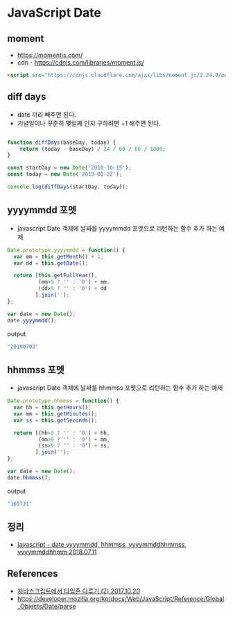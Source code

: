 # JavaScript Date

## moment
* https://momentjs.com/
* cdn - https://cdnjs.com/libraries/moment.js/

```html
<script src="https://cdnjs.cloudflare.com/ajax/libs/moment.js/2.24.0/moment.min.js"></script>
```

## diff days
* date 끼리 빼주면 된다.
* 기념일이나 꾸준히 몇일째 인지 구하려면 +1 해주면 된다.
```javascript

function diffDays(baseDay, today) {
    return (today - baseDay) / 24 / 60 / 60 / 1000;
}

const startDay = new Date('2018-10-15');
const today = new Date('2019-01-22');

console.log(diffDays(startDay, today));
```

## yyyymmdd 포멧
* javascript Date 객체에 날짜를 yyyymmdd 포멧으로 리턴하는 함수 추가 하는 예제

```javascript
Date.prototype.yyyymmdd = function() {
  var mm = this.getMonth() + 1;
  var dd = this.getDate();

  return [this.getFullYear(),
          (mm>9 ? '' : '0') + mm,
          (dd>9 ? '' : '0') + dd
         ].join('');
};

var date = new Date();
date.yyyymmdd();

```

output
```javascript
"20180703"
```

## hhmmss 포멧
* javascript Date 객체에 날짜를 hhmmss 포멧으로 리턴하는 함수 추가 하는 예제

```javascript
Date.prototype.hhmmss = function() {
  var hh = this.getHours();
  var mm = this.getMinutes();
  var ss = this.getSeconds();

  return [(hh>9 ? '' : '0') + hh,
          (mm>9 ? '' : '0') + mm,
          (ss>9 ? '' : '0') + ss,
         ].join('');
};

var date = new Date();
date.hhmmss();
```

output
```javascript
"165731"
```

## 정리
* [javascript - date yyyymmdd, hhmmss, yyyymmddhhmmss, yyyymmddhhmm 2018.07.11](https://junho85.pe.kr/999)

## References
* [자바스크립트에서 타임존 다루기 (2) 2017.10.20](https://meetup.toast.com/posts/130)
* https://developer.mozilla.org/ko/docs/Web/JavaScript/Reference/Global_Objects/Date/parse
